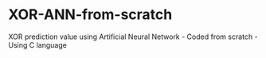 # XOR-ANN-from-scratch
XOR prediction value using Artificial Neural Network - Coded from scratch - Using C language
